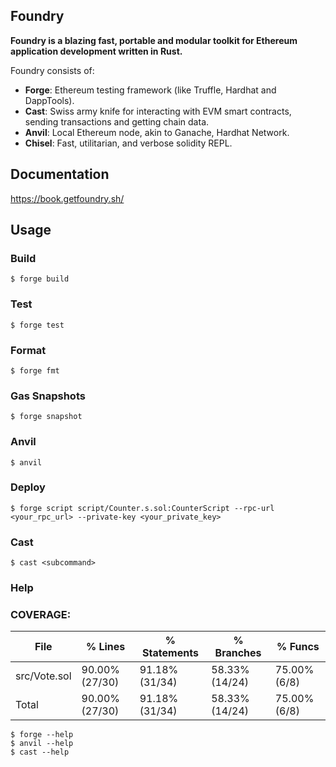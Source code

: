 ## Foundry

**Foundry is a blazing fast, portable and modular toolkit for Ethereum application development written in Rust.**

Foundry consists of:

-   **Forge**: Ethereum testing framework (like Truffle, Hardhat and DappTools).
-   **Cast**: Swiss army knife for interacting with EVM smart contracts, sending transactions and getting chain data.
-   **Anvil**: Local Ethereum node, akin to Ganache, Hardhat Network.
-   **Chisel**: Fast, utilitarian, and verbose solidity REPL.

## Documentation

https://book.getfoundry.sh/

## Usage

### Build

```shell
$ forge build
```

### Test

```shell
$ forge test
```

### Format

```shell
$ forge fmt
```

### Gas Snapshots

```shell
$ forge snapshot
```

### Anvil

```shell
$ anvil
```

### Deploy

```shell
$ forge script script/Counter.s.sol:CounterScript --rpc-url <your_rpc_url> --private-key <your_private_key>
```

### Cast

```shell
$ cast <subcommand>
```

### Help

### COVERAGE:

| File         | % Lines        | % Statements   | % Branches     | % Funcs      |
|--------------|----------------|----------------|----------------|--------------|
| src/Vote.sol | 90.00% (27/30) | 91.18% (31/34) | 58.33% (14/24) | 75.00% (6/8) |
| Total        | 90.00% (27/30) | 91.18% (31/34) | 58.33% (14/24) | 75.00% (6/8) |

```shell
$ forge --help
$ anvil --help
$ cast --help
```
